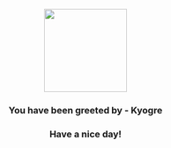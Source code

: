 <p align="center">
            <img src="https://raw.githubusercontent.com/PokeAPI/sprites/master/sprites/pokemon/382.png" width="150" height="150">
          </p>
          <h3 align="center">You have been greeted by - <b>Kyogre</b></h3>
          <h3 align="center">Have a nice day!</h3>
        